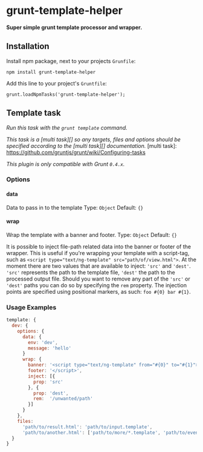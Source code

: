 # grunt-template-helper

**Super simple grunt template processor and wrapper.**

## Installation

Install npm package, next to your projects `Grunfile`:

    npm install grunt-template-helper

Add this line to your project's `Gruntfile`:

    grunt.loadNpmTasks('grunt-template-helper');


## Template task
_Run this task with the `grunt template` command._

_This task is a [multi task][] so any targets, files and options should be specified according to the [multi task][] documentation._
[multi task]: https://github.com/gruntjs/grunt/wiki/Configuring-tasks

_This plugin is only compatible with Grunt `0.4.x`._

### Options

#### data
Data to pass in to the template
Type: `Object`
Default: `{}`

#### wrap
Wrap the template with a banner and footer.
Type: `Object`
Default: `{}`

It is possible to inject file-path related data into the banner or footer of the wrapper. This is useful if you're wrapping your template with a script-tag, such as `<script type="text/ng-template" src="path/of/view.html">`. At the moment there are two values that are available to inject: `'src'` and `'dest'`. `'src'` represents the path to the template file, `'dest'` the path to the processed output file. Should you want to remove any part of the `'src'` or `'dest'` paths you can do so by specifying the `rem` property. The injection points are specified using positional markers, as such: `foo #{0} bar #{1}`.

### Usage Examples

```js
template: {
  dev: {
    options: {
      data: {
        env: 'dev',
        message: 'hello'
      }
      wrap: {
        banner: '<script type="text/ng-template" from="#{0}" to="#{1}"></script>',
        footer: '</script>',
        inject: [{
          prop: 'src'
        }, {
          prop: 'dest',
          rem:  '/unwanted/path'
        }]
      }
    },
    files: 
      'path/to/result.html': 'path/to/input.template',
      'path/to/another.html': ['path/to/more/*.template', 'path/to/even/more/*.template'] // concatenates (individually wrapped) files
  }
}
```